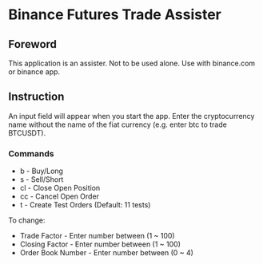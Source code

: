 # Binance Futures Trade Assister

## Foreword
This application is an assister. Not to be used alone. Use with binance.com or binance app.

## Instruction
An input field will appear when you start the app. Enter the cryptocurrency name without the name of the fiat currency (e.g. enter btc to trade BTCUSDT).

### Commands
- b - Buy/Long
- s - Sell/Short
- cl - Close Open Position
- cc - Cancel Open Order
- t - Create Test Orders (Default: 11 tests)

To change:
- Trade Factor - Enter number between (1 ~ 100)
- Closing Factor - Enter number between (1 ~ 100)
- Order Book Number - Enter number between (0 ~ 4)
